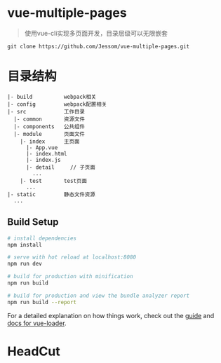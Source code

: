 # vue-multiple-pages
> 使用vue-cli实现多页面开发，目录层级可以无限嵌套

`git clone https://github.com/Jessom/vue-multiple-pages.git`

# 目录结构
```
|- build          webpack相关
|- config         webpack配置相关
|- src            工作目录
  |- common       资源文件
  |- components   公共组件
  |- module       页面文件
    |- index      主页面
      |- App.vue  
      |- index.html
      |- index.js
      |- detail     // 子页面
        ...
    |- test       test页面
      ...
|- static         静态文件资源
  ...
```

## Build Setup

``` bash
# install dependencies
npm install

# serve with hot reload at localhost:8080
npm run dev

# build for production with minification
npm run build

# build for production and view the bundle analyzer report
npm run build --report
```

For a detailed explanation on how things work, check out the [guide](http://vuejs-templates.github.io/webpack/) and [docs for vue-loader](http://vuejs.github.io/vue-loader).
# HeadCut
